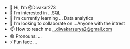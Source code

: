 - 👋 Hi, I’m @Divakar273
- 👀 I’m interested in ...SQL
- 🌱 I’m currently learning ... Data analytics
- 💞️ I’m looking to collaborate on ...Anyone with the intrest
- 📫 How to reach me ...diwakarsurya2@gmail.com
- 😄 Pronouns: ...
- ⚡ Fun fact: ...

<!---
Divakar273/Divakar273 is a ✨ special ✨ repository because its `README.md` (this file) appears on your GitHub profile.
You can click the Preview link to take a look at your changes.
--->
